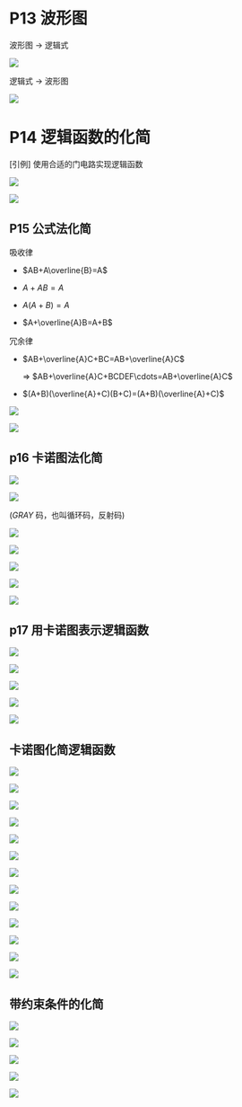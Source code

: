 # P13 波形图

波形图 $\rightarrow$ 逻辑式

![](C:\Users\95432\Desktop\课业\数字逻辑电路\md_inserts\1.png)

逻辑式 $\rightarrow$ 波形图

![](C:\Users\95432\Desktop\课业\数字逻辑电路\md_inserts\2.png)

# P14 逻辑函数的化简

[引例] 使用合适的门电路实现逻辑函数

![](C:\Users\95432\Desktop\课业\数字逻辑电路\md_inserts\3.png)

![](C:\Users\95432\Desktop\课业\数字逻辑电路\md_inserts\4.png)

## P15 公式法化简

吸收律

- $AB+A\overline{B}=A$ 

- $A+AB=A$ 

- $A(A+B)=A$ 

- $A+\overline{A}B=A+B$ 

冗余律

- $AB+\overline{A}C+BC=AB+\overline{A}C$ 
  
  $\Longrightarrow$ $AB+\overline{A}C+BCDEF\cdots=AB+\overline{A}C$ 

- $(A+B)(\overline{A}+C)(B+C)=(A+B)(\overline{A}+C)$ 

![](C:\Users\95432\Desktop\课业\数字逻辑电路\md_inserts\5.png)

![](C:\Users\95432\Desktop\课业\数字逻辑电路\md_inserts\6.png)

## p16 卡诺图法化简

![](C:\Users\95432\Desktop\课业\数字逻辑电路\md_inserts\7.png)

![](C:\Users\95432\Desktop\课业\数字逻辑电路\md_inserts\8.png)

($GRAY$ 码，也叫循环码，反射码)

![](C:\Users\95432\Desktop\课业\数字逻辑电路\md_inserts\9.png)

![](C:\Users\95432\Desktop\课业\数字逻辑电路\md_inserts\10.png)

![](C:\Users\95432\Desktop\课业\数字逻辑电路\md_inserts\11.png)

![](C:\Users\95432\Desktop\课业\数字逻辑电路\md_inserts\12.png)

![](C:\Users\95432\Desktop\课业\数字逻辑电路\md_inserts\13.png)

## p17 用卡诺图表示逻辑函数

![](C:\Users\95432\Desktop\课业\数字逻辑电路\md_inserts\14.png)

![](C:\Users\95432\Desktop\课业\数字逻辑电路\md_inserts\15.png)

![](C:\Users\95432\Desktop\课业\数字逻辑电路\md_inserts\16.png)

![](C:\Users\95432\Desktop\课业\数字逻辑电路\md_inserts\17.png)

![](C:\Users\95432\Desktop\课业\数字逻辑电路\md_inserts\18.png)

## 卡诺图化简逻辑函数

![](C:\Users\95432\Desktop\课业\数字逻辑电路\md_inserts\19.jpg)

![](C:\Users\95432\Desktop\课业\数字逻辑电路\md_inserts\20.jpg)

![](C:\Users\95432\Desktop\课业\数字逻辑电路\md_inserts\21.jpg)

![](C:\Users\95432\Desktop\课业\数字逻辑电路\md_inserts\22.jpg)

![](C:\Users\95432\Desktop\课业\数字逻辑电路\md_inserts\23.png)

![](C:\Users\95432\Desktop\课业\数字逻辑电路\md_inserts\24.png)

![](C:\Users\95432\Desktop\课业\数字逻辑电路\md_inserts\25.png)

![](C:\Users\95432\Desktop\课业\数字逻辑电路\md_inserts\26.png)

![](C:\Users\95432\Desktop\课业\数字逻辑电路\md_inserts\27.png)

![](C:\Users\95432\Desktop\课业\数字逻辑电路\md_inserts\28.png)

![](C:\Users\95432\Desktop\课业\数字逻辑电路\md_inserts\29.png)

![](C:\Users\95432\Desktop\课业\数字逻辑电路\md_inserts\30.png)

![](C:\Users\95432\Desktop\课业\数字逻辑电路\md_inserts\31.png)

## 带约束条件的化简

![](C:\Users\95432\Desktop\课业\数字逻辑电路\md_inserts\32.png)

![](C:\Users\95432\Desktop\课业\数字逻辑电路\md_inserts\33.png)

![](C:\Users\95432\Desktop\课业\数字逻辑电路\md_inserts\34.png)

![](C:\Users\95432\Desktop\课业\数字逻辑电路\md_inserts\35.png)

![](C:\Users\95432\Desktop\课业\数字逻辑电路\md_inserts\36.png)

